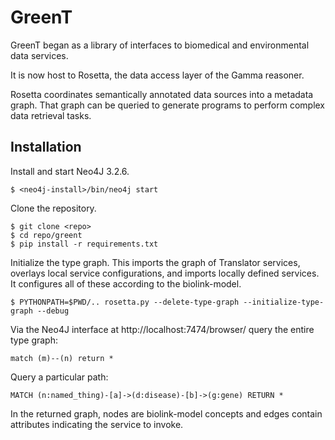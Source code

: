 # GreenT

GreenT began as a library of interfaces to biomedical and environmental data services.

It is now host to Rosetta, the data access layer of the Gamma reasoner.

Rosetta coordinates semantically annotated data sources into a metadata graph. That graph can be queried to generate programs to perform complex data retrieval tasks.

## Installation

Install and start Neo4J 3.2.6.
```
$ <neo4j-install>/bin/neo4j start
```
Clone the repository.

```
$ git clone <repo>
$ cd repo/greent
$ pip install -r requirements.txt
```
Initialize the type graph. This imports the graph of Translator services, overlays local service configurations, and imports locally defined services. It configures all of these according to the biolink-model.
```
$ PYTHONPATH=$PWD/.. rosetta.py --delete-type-graph --initialize-type-graph --debug
```
Via the Neo4J interface at http://localhost:7474/browser/ query the entire type graph:

```
match (m)--(n) return *
```
Query a particular path:
```
MATCH (n:named_thing)-[a]->(d:disease)-[b]->(g:gene) RETURN *
```
In the returned graph, nodes are biolink-model concepts and edges contain attributes indicating the service to invoke. 


